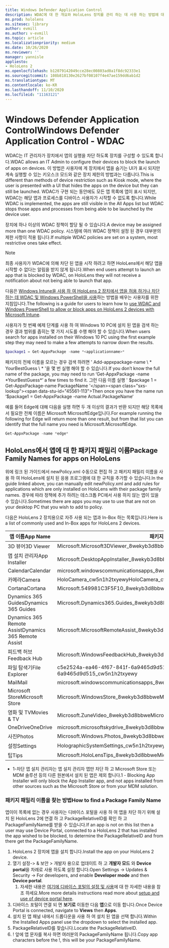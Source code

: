 ```yaml
---
title: Windows Defender Application Control
description: WDAC에 대 한 개요와 HoloLens 장치를 관리 하는 데 사용 하는 방법에 대해 알아봅니다.
ms.prod: hololens
ms.sitesec: library
author: evmill
ms.author: v-evmill
ms.topic: article
ms.localizationpriority: medium
ms.date: 10/26/2020
ms.reviewer: ''
manager: yannisle
appliesto:
- HoloLens 2
ms.openlocfilehash: b12079142049cce28ec00803ad0a1f8dc92333e1
ms.sourcegitcommit: 108b818130e2627bf08107f4e47ae159dd6ab1d2
ms.translationtype: MT
ms.contentlocale: ko-KR
ms.lasthandoff: 11/10/2020
ms.locfileid: "11163121"
---
```

# <span data-ttu-id="45561-103">Windows Defender Application Control</span><span class="sxs-lookup"><span data-stu-id="45561-103">Windows Defender Application Control - WDAC</span></span>

<span data-ttu-id="45561-104">WDAC는 IT 관리자가 장치에서 앱의 실행을 차단 하도록 장치를 구성할 수 있도록 합니다.</span><span class="sxs-lookup"><span data-stu-id="45561-104">WDAC allows an IT Admin to configure their devices to block the launch of apps on devices.</span></span> <span data-ttu-id="45561-105">이 방법은 사용자에 게 장치에서 앱을 숨기는 UI가 표시 되지만 계속 실행할 수 있는 키오스크 모드와 같은 장치 제한의 방법과는 다릅니다.</span><span class="sxs-lookup"><span data-stu-id="45561-105">This is different than methods of device restriction such as Kiosk mode, where  the user is presented with a UI that hides the apps on the device but they can still be launched.</span></span> <span data-ttu-id="45561-106">WDAC가 구현 되는 동안에도 모든 앱 목록에 앱이 표시 되지만, WDAC는 해당 앱과 프로세스를 디바이스 사용자가 시작할 수 없도록 합니다.</span><span class="sxs-lookup"><span data-stu-id="45561-106">While WDAC is implemented, the apps are still visible in the All Apps list but WDAC stops those apps and processes from being able to be launched by the device user.</span></span>

<span data-ttu-id="45561-107">장치에 하나 이상의 WDAC 정책이 할당 될 수 있습니다.</span><span class="sxs-lookup"><span data-stu-id="45561-107">A device may be assigned more than one WDAC policy.</span></span> <span data-ttu-id="45561-108">시스템에 여러 WDAC 정책이 설정 된 경우 대부분의 제한 사항이 적용 됩니다.</span><span class="sxs-lookup"><span data-stu-id="45561-108">If multiple WDAC policies are set on a system, most restrictive ones take effect.</span></span> 

> [!NOTE]
> <span data-ttu-id="45561-109">최종 사용자가 WDAC에 의해 차단 된 앱을 시작 하려고 하면 HoloLens에서 해당 앱을 시작할 수 없다는 알림을 받지 않게 됩니다.</span><span class="sxs-lookup"><span data-stu-id="45561-109">When end users attempt to launch an app that is blocked by WDAC, on HoloLens they will not receive a notification about not being able to launch that app.</span></span>

<span data-ttu-id="45561-110">다음은 [Windows Intune을 사용 하 여 HoloLens 2 장치에서 앱을 허용 하거나 차단 하는 데 WDAC 및 Windows PowerShell을 사용](https://docs.microsoft.com/mem/intune/configuration/custom-profile-hololens)하는 방법을 배우는 사용자를 위한 지침입니다.</span><span class="sxs-lookup"><span data-stu-id="45561-110">The following is a guide for users to learn how to [use WDAC and Windows PowerShell to allow or block apps on HoloLens 2 devices with Microsoft Intune](https://docs.microsoft.com/mem/intune/configuration/custom-profile-hololens).</span></span>

<span data-ttu-id="45561-111">사용자가 첫 번째 예제 단계를 사용 하 여 Windows 10 PC에 설치 된 앱을 검색 하는 경우 결과 범위를 좁히는 몇 가지 시도를 수행 해야 할 수 있습니다.</span><span class="sxs-lookup"><span data-stu-id="45561-111">When users search for apps installed on their Windows 10 PC using the first example step they may need to make a few attempts to narrow down the results.</span></span>

```powershell
$package1 = Get-AppxPackage -name *<applicationname>*
``` 

<span data-ttu-id="45561-112">패키지의 전체 이름을 모르는 경우 검색 하려면 ' Add-appxpackage-name \ \* YourBestGuess \ \* '을 몇 번 실행 해야 할 수 있습니다.</span><span class="sxs-lookup"><span data-stu-id="45561-112">If you don’t know the full name of the package, you may need to run ‘Get-AppxPackage -name \*YourBestGuess\*’ a few times to find it.</span></span> <span data-ttu-id="45561-113">그런 다음 이름 실행 ' $package 1 = Get-AppxPackage-name PackageName '</span><span class="sxs-lookup"><span data-stu-id="45561-113">Then once you have the name run ‘$package1 = Get-AppxPackage -name Actual.PackageName‘</span></span>

<span data-ttu-id="45561-114">예를 들어 Edge에 대해 다음을 실행 하면 두 개 이상의 결과가 반환 되지만 해당 목록에서 필요한 전체 이름은 Microsoft MicrosoftEdge입니다.</span><span class="sxs-lookup"><span data-stu-id="45561-114">For example running the following for Edge will return more than one result, but from that list you can identify that the full name you need is Microsoft.MicrosoftEdge.</span></span> 

```powershell
Get-AppxPackage -name *edge*
``` 

## <span data-ttu-id="45561-115">HoloLens에서 앱에 대 한 패키지 패밀리 이름</span><span class="sxs-lookup"><span data-stu-id="45561-115">Package Family Names for apps on HoloLens</span></span>

<span data-ttu-id="45561-116">위에 링크 된 가이드에서 newPolicy.xml 수동으로 편집 하 고 패키지 패밀리 이름을 사용 하 여 HoloLens에 설치 된 응용 프로그램에 대 한 규칙을 추가할 수 있습니다.</span><span class="sxs-lookup"><span data-stu-id="45561-116">In the guide linked above, you can manually edit newPolicy.xml and add rules for applications which are only installed on HoloLens with their package family names.</span></span> <span data-ttu-id="45561-117">경우에 따라 정책에 추가 하려는 데스크톱 PC에서 사용 하지 않는 앱이 있을 수 있습니다.</span><span class="sxs-lookup"><span data-stu-id="45561-117">Sometimes there are apps you may use to use that are not on your desktop PC that you wish to add to policy.</span></span> 

<span data-ttu-id="45561-118">다음은 HoloLens 2 장치용으로 자주 사용 되는 앱과 In-Box 하는 목록입니다.</span><span class="sxs-lookup"><span data-stu-id="45561-118">Here is a list of commonly used and In-Box apps for HoloLens 2 devices.</span></span>

| <span data-ttu-id="45561-119">앱 이름</span><span class="sxs-lookup"><span data-stu-id="45561-119">App Name</span></span>                   | <span data-ttu-id="45561-120">패키지 패밀리 이름</span><span class="sxs-lookup"><span data-stu-id="45561-120">Package Family Name</span></span>                                |
|----------------------------|----------------------------------------------------|
| <span data-ttu-id="45561-121">3D 뷰어</span><span class="sxs-lookup"><span data-stu-id="45561-121">3D Viewer</span></span>                  | <span data-ttu-id="45561-122">Microsoft.Microsoft3DViewer_8wekyb3d8bbwe</span><span class="sxs-lookup"><span data-stu-id="45561-122">Microsoft.Microsoft3DViewer_8wekyb3d8bbwe</span></span>          |
| <span data-ttu-id="45561-123">앱 설치 관리자</span><span class="sxs-lookup"><span data-stu-id="45561-123">App Installer</span></span>              | <span data-ttu-id="45561-124">Microsoft.DesktopAppInstaller_8wekyb3d8bbwe <sup> 1</span><span class="sxs-lookup"><span data-stu-id="45561-124">Microsoft.DesktopAppInstaller_8wekyb3d8bbwe <sup>1</span></span></sup>         |
| <span data-ttu-id="45561-125">Calendar</span><span class="sxs-lookup"><span data-stu-id="45561-125">Calendar</span></span>                   | <span data-ttu-id="45561-126">microsoft.windowscommunicationsapps_8wekyb3d8bbwe</span><span class="sxs-lookup"><span data-stu-id="45561-126">microsoft.windowscommunicationsapps_8wekyb3d8bbwe</span></span>  |
| <span data-ttu-id="45561-127">카메라</span><span class="sxs-lookup"><span data-stu-id="45561-127">Camera</span></span>                     | <span data-ttu-id="45561-128">HoloCamera_cw5n1h2txyewy</span><span class="sxs-lookup"><span data-stu-id="45561-128">HoloCamera_cw5n1h2txyewy</span></span>                           |
| <span data-ttu-id="45561-129">Cortana</span><span class="sxs-lookup"><span data-stu-id="45561-129">Cortana</span></span>                    | <span data-ttu-id="45561-130">Microsoft.549981C3F5F10_8wekyb3d8bbwe</span><span class="sxs-lookup"><span data-stu-id="45561-130">Microsoft.549981C3F5F10_8wekyb3d8bbwe</span></span>              |
| <span data-ttu-id="45561-131">Dynamics 365 Guides</span><span class="sxs-lookup"><span data-stu-id="45561-131">Dynamics 365 Guides</span></span>        | <span data-ttu-id="45561-132">Microsoft.Dynamics365.Guides_8wekyb3d8bbwe</span><span class="sxs-lookup"><span data-stu-id="45561-132">Microsoft.Dynamics365.Guides_8wekyb3d8bbwe</span></span>         |
| <span data-ttu-id="45561-133">Dynamics 365 Remote Assist</span><span class="sxs-lookup"><span data-stu-id="45561-133">Dynamics 365 Remote Assist</span></span> | <span data-ttu-id="45561-134">Microsoft.MicrosoftRemoteAssist_8wekyb3d8bbwe</span><span class="sxs-lookup"><span data-stu-id="45561-134">Microsoft.MicrosoftRemoteAssist_8wekyb3d8bbwe</span></span>      |
| <span data-ttu-id="45561-135">피드백 허브</span><span class="sxs-lookup"><span data-stu-id="45561-135">Feedback Hub</span></span>               | <span data-ttu-id="45561-136">Microsoft.WindowsFeedbackHub_8wekyb3d8bbwe</span><span class="sxs-lookup"><span data-stu-id="45561-136">Microsoft.WindowsFeedbackHub_8wekyb3d8bbwe</span></span>         |
| <span data-ttu-id="45561-137">파일 탐색기</span><span class="sxs-lookup"><span data-stu-id="45561-137">File Explorer</span></span>              | <span data-ttu-id="45561-138">c5e2524a-ea46-4f67-841f-6a9465d9d515_cw5n1h2txyewy</span><span class="sxs-lookup"><span data-stu-id="45561-138">c5e2524a-ea46-4f67-841f-6a9465d9d515_cw5n1h2txyewy</span></span> |
| <span data-ttu-id="45561-139">Mail</span><span class="sxs-lookup"><span data-stu-id="45561-139">Mail</span></span>                       | <span data-ttu-id="45561-140">microsoft.windowscommunicationsapps_8wekyb3d8bbwe</span><span class="sxs-lookup"><span data-stu-id="45561-140">microsoft.windowscommunicationsapps_8wekyb3d8bbwe</span></span>  |
| <span data-ttu-id="45561-141">Microsoft Store</span><span class="sxs-lookup"><span data-stu-id="45561-141">Microsoft Store</span></span>            | <span data-ttu-id="45561-142">Microsoft.WindowsStore_8wekyb3d8bbwe</span><span class="sxs-lookup"><span data-stu-id="45561-142">Microsoft.WindowsStore_8wekyb3d8bbwe</span></span>               |
| <span data-ttu-id="45561-143">영화 및 TV</span><span class="sxs-lookup"><span data-stu-id="45561-143">Movies & TV</span></span>                | <span data-ttu-id="45561-144">Microsoft.ZuneVideo_8wekyb3d8bbwe</span><span class="sxs-lookup"><span data-stu-id="45561-144">Microsoft.ZuneVideo_8wekyb3d8bbwe</span></span>                  |
| <span data-ttu-id="45561-145">OneDrive</span><span class="sxs-lookup"><span data-stu-id="45561-145">OneDrive</span></span>                   | <span data-ttu-id="45561-146">microsoft.microsoftskydrive_8wekyb3d8bbwe</span><span class="sxs-lookup"><span data-stu-id="45561-146">microsoft.microsoftskydrive_8wekyb3d8bbwe</span></span>          |
| <span data-ttu-id="45561-147">사진</span><span class="sxs-lookup"><span data-stu-id="45561-147">Photos</span></span>                     | <span data-ttu-id="45561-148">Microsoft.Windows.Photos_8wekyb3d8bbwe</span><span class="sxs-lookup"><span data-stu-id="45561-148">Microsoft.Windows.Photos_8wekyb3d8bbwe</span></span>             |
| <span data-ttu-id="45561-149">설정</span><span class="sxs-lookup"><span data-stu-id="45561-149">Settings</span></span>                   | <span data-ttu-id="45561-150">HolographicSystemSettings_cw5n1h2txyewy</span><span class="sxs-lookup"><span data-stu-id="45561-150">HolographicSystemSettings_cw5n1h2txyewy</span></span>            |
| <span data-ttu-id="45561-151">팁</span><span class="sxs-lookup"><span data-stu-id="45561-151">Tips</span></span>                       | <span data-ttu-id="45561-152">Microsoft.HoloLensTips_8wekyb3d8bbwe</span><span class="sxs-lookup"><span data-stu-id="45561-152">Microsoft.HoloLensTips_8wekyb3d8bbwe</span></span>               |

- <span data-ttu-id="45561-153">1-차단 앱 설치 관리자는 앱 설치 관리자 앱만 차단 하 고 Microsoft Store 또는 MDM 솔루션 등의 다른 원본에서 설치 된 앱은 제외 합니다.</span><span class="sxs-lookup"><span data-stu-id="45561-153">1 - Blocking App Installer will only block the App Installer app, and not apps installed from other sources such as the Microsoft Store or from your MDM solution.</span></span>

### <span data-ttu-id="45561-154">패키지 패밀리 이름을 찾는 방법</span><span class="sxs-lookup"><span data-stu-id="45561-154">How to find a Package Family Name</span></span>

<span data-ttu-id="45561-155">앱이이 목록에 없는 경우 사용자는 디바이스 포털을 사용 하 여 앱을 차단 하기 위해 설치 된 HoloLens 2에 연결 하 고 PackageRelativeID를 확인 하 고 PackageFamilyName를 받을 수 있습니다.</span><span class="sxs-lookup"><span data-stu-id="45561-155">If an app is not on this list then a user may use Device Portal, connected to a HoloLens 2 that has installed the app wished to be blocked, to determine the PackageRelativeID and from there get the PackageFamilyName.</span></span>

1. <span data-ttu-id="45561-156">HoloLens 2 장치에 앱을 설치 합니다.</span><span class="sxs-lookup"><span data-stu-id="45561-156">Install the app on your HoloLens 2 device.</span></span> 
1. <span data-ttu-id="45561-157">열기 설정-> & 보안 > 개발자 용으로 업데이트 하 고 **개발자 모드** 와 **Device portal**을 차례로 사용 하도록 설정 합니다.</span><span class="sxs-lookup"><span data-stu-id="45561-157">Open Settings -> Updates & Security -> For developers, and enable **Developer mode** and then **Device portal**.</span></span> 
    1. <span data-ttu-id="45561-158">자세한 내용은 [여기에 디바이스 포털의 설정 및 사용](https://docs.microsoft.com/windows/mixed-reality/develop/platform-capabilities-and-apis/using-the-windows-device-portal)에 대 한 자세한 내용을 참조 하세요.</span><span class="sxs-lookup"><span data-stu-id="45561-158">More more details instructions read more about [setup and use of device portal here](https://docs.microsoft.com/windows/mixed-reality/develop/platform-capabilities-and-apis/using-the-windows-device-portal).</span></span>
1. <span data-ttu-id="45561-159">디바이스 포털이 연결 되 면 **보기로** 이동한 다음 **앱**으로 이동 합니다.</span><span class="sxs-lookup"><span data-stu-id="45561-159">Once Device Portal is connected, navigate to **Views** then **Apps**.</span></span> 
1. <span data-ttu-id="45561-160">설치 된 앱 패널 내에서 드롭다운을 사용 하 여 설치 된 앱을 선택 합니다.</span><span class="sxs-lookup"><span data-stu-id="45561-160">Within the Installed Apps panel use the dropdown to select the installed app.</span></span> 
1. <span data-ttu-id="45561-161">PackageRelativeID를 찾습니다.</span><span class="sxs-lookup"><span data-stu-id="45561-161">Locate the PackageRelativeID.</span></span> 
1. <span data-ttu-id="45561-162">! 앞에 앱 문자를 복사 하면 여러분의 PackageFamilyName 됩니다.</span><span class="sxs-lookup"><span data-stu-id="45561-162">Copy app characters before the !, this will be your PackageFamilyName.</span></span>


